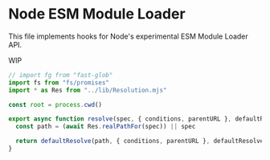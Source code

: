 # Node ESM Module Loader

This file implements hooks for Node's experimental ESM Module Loader API.

WIP

```mjs
// import fg from "fast-glob"
import fs from "fs/promises"
import * as Res from "../lib/Resolution.mjs"
```

```mjs
const root = process.cwd()
```

```mjs
export async function resolve(spec, { conditions, parentURL }, defaultResolve) {
  const path = (await Res.realPathFor(spec)) || spec

  return defaultResolve(path, { conditions, parentURL }, defaultResolve)
}
```
